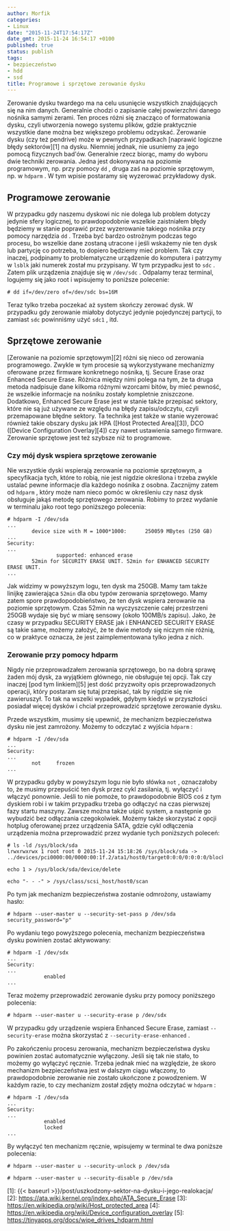 ```yaml
---
author: Morfik
categories:
- Linux
date: "2015-11-24T17:54:17Z"
date_gmt: 2015-11-24 16:54:17 +0100
published: true
status: publish
tags:
- bezpieczeństwo
- hdd
- ssd
title: Programowe i sprzętowe zerowanie dysku
---
```


Zerowanie dysku twardego ma na celu usunięcie wszystkich znajdujących się na nim danych. Generalnie
chodzi o zapisanie całej powierzchni danego nośnika samymi zerami. Ten proces różni się znacząco of
formatowania dysku, czyli utworzenia nowego systemu plików, gdzie praktycznie wszystkie dane można
bez większego problemu odzyskać. Zerowanie dysku (czy też pendrive) może w pewnych przypadkach
[naprawić logiczne błędy sektorów][1] na dysku. Niemniej jednak, nie usuniemy za jego pomocą
fizycznych bad'ów. Generalnie rzecz biorąc, mamy do wyboru dwie techniki zerowania. Jedna jest
dokonywana na poziomie programowym, np. przy pomocy `dd` , druga zaś na poziomie sprzętowym, np. w
`hdparm` . W tym wpisie postaramy się wyzerować przykładowy dysk.

<!--more-->
## Programowe zerowanie

W przypadku gdy naszemu dyskowi nic nie dolega lub problem dotyczy jedynie sfery logicznej, to
prawdopodobnie wszelkie zaistniałem błędy będziemy w stanie poprawić przez wyzerowanie takiego
nośnika przy pomocy narzędzia `dd` . Trzeba być bardzo ostrożnym podczas tego procesu, bo wszelkie
dane zostaną utracone i jeśli wskażemy nie ten dysk lub partycję co potrzeba, to dopiero będziemy
mieć problem. Tak czy inaczej, podpinamy to problematyczne urządzenie do komputera i patrzymy w
`lsblk` jaki numerek został mu przypisany. W tym przypadku jest to `sdc` . Zatem plik urządzenia
znajduje się w `/dev/sdc` . Odpalamy teraz terminal, logujemy się jako root i wpisujemy to poniższe
polecenie:

    # dd if=/dev/zero of=/dev/sdc bs=16M

Teraz tylko trzeba poczekać aż system skończy zerować dysk. W przypadku gdy zerowanie miałoby
dotyczyć jedynie pojedynczej partycji, to zamiast `sdc` powinniśmy użyć `sdc1` , itd.

## Sprzętowe zerowanie

[Zerowanie na poziomie sprzętowym][2] różni się nieco od zerowania programowego. Zwykle w tym
procesie są wykorzystywane mechanizmy oferowane przez firmware konkretnego nośnika, tj. Secure
Erase oraz Enhanced Secure Erase. Różnica między nimi polega na tym, że ta druga metoda nadpisuje
dane kilkoma różnymi wzorcami bitów, by mieć pewność, że wszelkie informacje na nośniku zostały
kompletnie zniszczone. Dodatkowo, Enhanced Secure Erase jest w stanie także przepisać sektory, które
nie są już używane ze względu na błędy zapisu/odczytu, czyli przemapowane błędne sektory. Ta
technika jest także w stanie wyzerować również takie obszary dysku jak HPA ([Host Protected
Area][3]), DCO ([Device Configuration Overlay][4]) czy nawet ustawienia samego firmware. Zerowanie
sprzętowe jest też szybsze niż to programowe.

### Czy mój dysk wspiera sprzętowe zerowanie

Nie wszystkie dyski wspierają zerowanie na poziomie sprzętowym, a specyfikacja tych, które to robią,
nie jest nigdzie określona i trzeba zwykle ustalać pewne informacje dla każdego nośnika z osobna.
Zacznijmy zatem od `hdparm` , który może nam nieco pomóc w określeniu czy nasz dysk obsługuje jakąś
metodę sprzętowego zerowania. Robimy to przez wydanie w terminalu jako root tego poniższego
polecenia:

    # hdparm -I /dev/sda
    ...
            device size with M = 1000*1000:      250059 MBytes (250 GB)
    ...
    Security:
    ...
                    supported: enhanced erase
            52min for SECURITY ERASE UNIT. 52min for ENHANCED SECURITY ERASE UNIT.
    ...

Jak widzimy w powyższym logu, ten dysk ma 250GB. Mamy tam także linijkę zawierająca `52min` dla obu
typów zerowania sprzętowego. Mamy zatem spore prawdopodobieństwo, że ten dysk wspiera zerowanie na
poziomie sprzętowym. Czas 52min na wyczyszczenie całej przestrzeni 250GB wydaje się być w miarę
sensowy (około 100MB/s zapisu). Jako, że czasy w przypadku SECURITY ERASE jak i ENHANCED SECURITY
ERASE są takie same, możemy założyć, że te dwie metody się niczym nie różnią, co w praktyce oznacza,
że jest zaimplementowana tylko jedna z nich.

### Zerowanie przy pomocy hdparm

Nigdy nie przeprowadzałem zerowania sprzętowego, bo na dobrą sprawę żaden mój dysk, za wyjątkiem
głównego, nie obsługuje tej opcji. Tak czy inaczej [pod tym linkiem][5] jest dość przyzwoity opis
przeprowadzonych operacji, który postaram się tutaj przepisać, tak by nigdzie się nie zawieruszył.
To tak na wszelki wypadek, gdybym kiedyś w przyszłości posiadał więcej dysków i chciał przeprowadzić
sprzętowe zerowanie dysku.

Przede wszystkim, musimy się upewnić, że mechanizm bezpieczeństwa dysku nie jest zamrożony. Możemy
to odczytać z wyjścia `hdparm` :

    # hdparm -I /dev/sda
    ...
    Security:
    ...
            not     frozen
    ...

W przypadku gdyby w powyższym logu nie było słówka `not` , oznaczałoby to, że musimy przepuścić ten
dysk przez cykl zasilania, tj. wyłączyć i włączyć ponownie. Jeśli to nie pomoże, to prawdopodobnie
BIOS coś z tym dyskiem robi i w takim przypadku trzeba go odłączyć na czas pierwszej fazy startu
maszyny. Zawsze można także uśpić system, a następnie go wybudzić bez odłączania czegokolwiek.
Możemy także skorzystać z opcji hotplug oferowanej przez urządzenia SATA, gdzie cykl odłączenia
urządzenia można przeprowadzić przez wydanie tych poniższych poleceń:

    # ls -ld /sys/block/sda
    lrwxrwxrwx 1 root root 0 2015-11-24 15:18:26 /sys/block/sda -> ../devices/pci0000:00/0000:00:1f.2/ata1/host0/target0:0:0/0:0:0:0/block/sda/

    echo 1 > /sys/block/sda/device/delete

    echo "- - -" > /sys/class/scsi_host/host0/scan

Po tym jak mechanizm bezpieczeństwa zostanie odmrożony, ustawiamy hasło:

    # hdparm --user-master u --security-set-pass p /dev/sda
    security_password="p"

Po wydaniu tego powyższego polecenia, mechanizm bezpieczeństwa dysku powinien zostać aktywowany:

    # hdparm -I /dev/sdx
    ...
    Security:
    ...
                enabled
    ...

Teraz możemy przeprowadzić zerowanie dysku przy pomocy poniższego polecenia:

    # hdparm --user-master u --security-erase p /dev/sdx

W przypadku gdy urządzenie wspiera Enhanced Secure Erase, zamiast `--security-erase` można
skorzystać z `--security-erase-enhanced` .

Po zakończeniu procesu zerowania, mechanizm bezpieczeństwa dysku powinien zostać automatycznie
wyłączony. Jeśli się tak nie stało, to możemy go wyłączyć ręcznie. Trzeba jednak mieć na
względzie, że skoro mechanizm bezpieczeństwa jest w dalszym ciągu włączony, to prawdopodobnie
zerowanie nie zostało ukończone z powodzeniem. W każdym razie, to czy mechanizm został zdjęty można
odczytać w `hdparm` :

    # hdparm -I /dev/sda
    ...
    Security:
    ...
                enabled
                locked
    ...

By wyłączyć ten mechanizm ręcznie, wpisujemy w terminal te dwa poniższe polecenia:

    # hdparm --user-master u --security-unlock p /dev/sda

    # hdparm --user-master u --security-disable p /dev/sda


[1]: {{< baseurl >}}/post/uszkodzony-sektor-na-dysku-i-jego-realokacja/
[2]: https://ata.wiki.kernel.org/index.php/ATA_Secure_Erase
[3]: https://en.wikipedia.org/wiki/Host_protected_area
[4]: https://en.wikipedia.org/wiki/Device_configuration_overlay
[5]: https://tinyapps.org/docs/wipe_drives_hdparm.html
